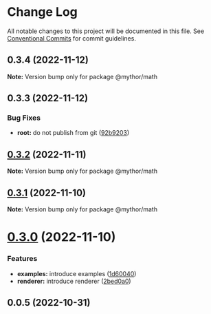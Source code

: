 # Change Log

All notable changes to this project will be documented in this file.
See [Conventional Commits](https://conventionalcommits.org) for commit guidelines.

## 0.3.4 (2022-11-12)

**Note:** Version bump only for package @mythor/math

## 0.3.3 (2022-11-12)

### Bug Fixes

- **root:** do not publish from git ([92b9203](https://github.com/desaintvincent/mythor/commit/92b920302e85ccf1d91dcabf2351ed5c4d92f249))

## [0.3.2](https://github.com/desaintvincent/mythor/compare/@mythor/math@0.3.1...@mythor/math@0.3.2) (2022-11-11)

**Note:** Version bump only for package @mythor/math

## [0.3.1](https://github.com/desaintvincent/mythor/compare/@mythor/math@0.3.0...@mythor/math@0.3.1) (2022-11-10)

**Note:** Version bump only for package @mythor/math

# [0.3.0](https://github.com/desaintvincent/mythor/compare/@mythor/math@0.0.3...@mythor/math@0.3.0) (2022-11-10)

### Features

- **examples:** introduce examples ([1d60040](https://github.com/desaintvincent/mythor/commit/1d60040d84c05ab1b7e65cc74bf74e14510b4370))
- **renderer:** introduce renderer ([2bed0a0](https://github.com/desaintvincent/mythor/commit/2bed0a0a84108edef6291d5a3de201e284e36f4c))

## 0.0.5 (2022-10-31)
